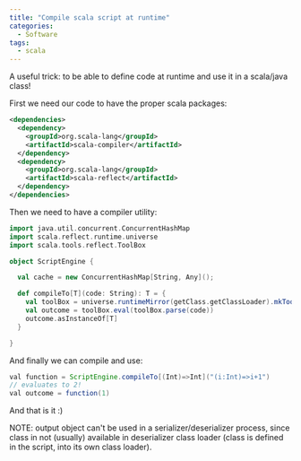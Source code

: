 ```yaml
---
title: "Compile scala script at runtime"
categories:
  - Software
tags:
  - scala
---
```


A useful trick: to be able to define code at runtime and use it in a scala/java class!

First we need our code to have the proper scala packages: 

```xml
<dependencies>
  <dependency>
    <groupId>org.scala-lang</groupId>
    <artifactId>scala-compiler</artifactId>
  </dependency>
  <dependency>
    <groupId>org.scala-lang</groupId>
    <artifactId>scala-reflect</artifactId>
  </dependency>
</dependencies>
```

Then we need to have a compiler utility:

```scala
import java.util.concurrent.ConcurrentHashMap
import scala.reflect.runtime.universe
import scala.tools.reflect.ToolBox

object ScriptEngine {

  val cache = new ConcurrentHashMap[String, Any]();

  def compileTo[T](code: String): T = {
    val toolBox = universe.runtimeMirror(getClass.getClassLoader).mkToolBox()
    val outcome = toolBox.eval(toolBox.parse(code))
    outcome.asInstanceOf[T]
  }

}
```

And finally we can compile and use:

```java
val function = ScriptEngine.compileTo[(Int)=>Int]("(i:Int)=>i+1")
// evaluates to 2!
val outcome = function(1)
```

And that is it :)

NOTE: output object can't be used in a serializer/deserializer process, since class in not (usually) available in deserializer class loader (class is defined in the script, into its own class loader).

